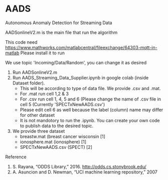# AADS
Autonomous Anomaly Detection for Streaming Data

AADSonlineV2.m is the main file that run the algorithm

This code need
https://www.mathworks.com/matlabcentral/fileexchange/64303-mqtt-in-matlab 
Please install it to run

We use topic 'Incoming/Data/Random', you can change it as desired

1) Run AADSonlineV2.m
2) Run AADS_Streaming_Data_Supplier.ipynb in google colab (inside Dataset folder).
   - This will be according to type of data file. We provide .csv and .mat.
   - For .mat run cell 1,2 & 3
   - For .csv run cell 1, 4, 5 and 6 (Please change the name of .csv file in cell 5 (Currently 'SPECTxNewAADS.csv')
   - Please edit cell 6 as well because the label (column) name may differ for other dataset
   - It is not mandotory to run the .ipynb. You can create your own code to publish data to the desired topic.
3) We provide three dataset
   - breastw.mat (breast cancer wisconsin [1]
   - ionosphere.mat (ionosphere) [1]
   - SPECTxNewAADS.csv (SPECT) [2]

Reference
1) S. Rayana, “ODDS Library,” 2016. http://odds.cs.stonybrook.edu/
2) A. Asuncion and D. Newman, “UCI machine learning repository,” 2007
 
